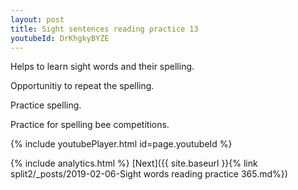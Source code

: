 ```yaml
---
layout: post
title: Sight sentences reading practice 13
youtubeId: DrKhgkyBYZE
---
```

 
 
Helps to learn sight words and their spelling.

Opportunitiy to repeat the spelling. 

Practice spelling. 
 
Practice for spelling bee competitions. 
 
{% include youtubePlayer.html id=page.youtubeId %}
 
 
{% include analytics.html %} 
[Next]({{ site.baseurl }}{% link  split2/_posts/2019-02-06-Sight words reading practice 365.md%})
 
